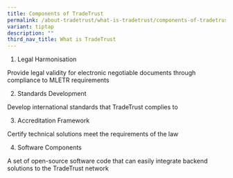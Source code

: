 ```yaml
---
title: Components of TradeTrust
permalink: /about-tradetrust/what-is-tradetrust/components-of-tradetrust/
variant: tiptap
description: ""
third_nav_title: What is TradeTrust
---
```

<p></p><ol data-tight="true" class="tight"><li><p>Legal Harmonisation</p></li></ol><p>Provide legal validity for electronic negotiable documents through compliance to MLETR requirements</p><ol start="2" data-tight="true" class="tight"><li><p>Standards Development</p></li></ol><p>Develop international standards that TradeTrust complies to</p><ol start="3" data-tight="true" class="tight"><li><p>Accreditation Framework</p></li></ol><p>Certify technical solutions meet the requirements of the law</p><ol start="4" data-tight="true" class="tight"><li><p>Software Components</p></li></ol><p>A set of open-source software code that can easily integrate backend solutions to the TradeTrust network</p><p></p>